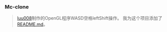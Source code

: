 ### Mc-clone
> [luu008](https://github.com/luu008)制作的OpenGL程序WASD空格leftShift操作。
我为这个项目添加了[README.md]()。
